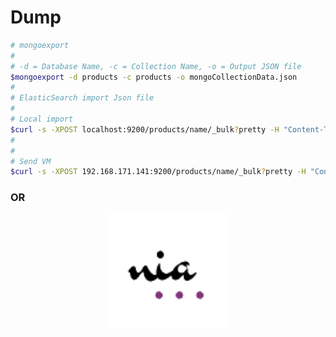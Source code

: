 # Dump

```sh
# mongoexport
#
# -d = Database Name, -c = Collection Name, -o = Output JSON file
$mongoexport -d products -c products -o mongoCollectionData.json
#
# ElasticSearch import Json file
#
# Local import
$curl -s -XPOST localhost:9200/products/name/_bulk?pretty -H "Content-Type: application/x-ndjson" --data-binary @"E:\dev\ex-nest\migration\mongoCollectionData.json"
#
#
# Send VM
$curl -s -XPOST 192.168.171.141:9200/products/name/_bulk?pretty -H "Content-Type: application/x-ndjson" --data-binary @"E:\dev\ex-nest\migration\mongoCollectionData.json"

```
### OR

<p align="center">
  <a href="#" target="blank"><img src="./assets/nia.png" width="200" alt="Nia" /></a>
</p>